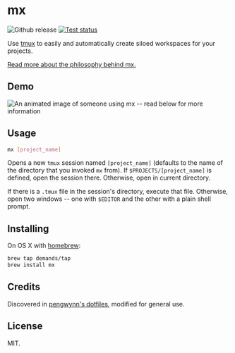 # mx

![Github release](http://img.shields.io/github/release/demands/mx.svg?style=flat)
[![Test status](http://img.shields.io/travis/demands/mx.svg?style=flat)](https://travis-ci.org/demands/mx)

Use [tmux](http://tmux.sourceforge.net/) to easily and automatically create siloed workspaces for your projects.

[Read more about the philosophy behind mx.](http://wynnnetherland.com/journal/tmux-stateful-workspaces-for-frictionless-context-switching)

## Demo

![An animated image of someone using mx -- read below for more information](https://raw.github.com/demands/mx/master/demo.gif)

## Usage

```bash
mx [project_name]
```

Opens a new `tmux` session named `[project_name]` (defaults to the name of the directory that you invoked `mx` from). If `$PROJECTS/[project_name]` is defined, open the session there. Otherwise, open in current directory.

If there is a `.tmux` file in the session's directory, execute that file. Otherwise, open two windows -- one with `$EDITOR` and the other with a plain shell prompt.

## Installing

On OS X with [homebrew](http://brew.sh):

```bash
brew tap demands/tap
brew install mx
```

## Credits

Discovered in [pengwynn's dotfiles](https://github.com/pengwynn/dotfiles/blob/master/bin/mx), modified for general use.

## License

MIT.
